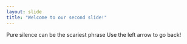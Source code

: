 ```yaml
---
layout: slide
title: "Welcome to our second slide!"
---
```

Pure silence can be the scariest phrase 
Use the left arrow to go back!
